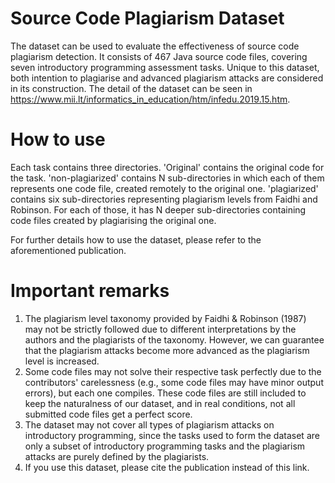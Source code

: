 # Source Code Plagiarism Dataset

The dataset can be used to evaluate the effectiveness of source code plagiarism detection. It consists of 467 Java source code files, covering seven introductory programming assessment tasks. Unique to this dataset, both intention to plagiarise and advanced plagiarism attacks are considered in its construction. The detail of the dataset can be seen in https://www.mii.lt/informatics_in_education/htm/infedu.2019.15.htm.

# How to use
Each task contains three directories. 'Original' contains the original code for the task. 'non-plagiarized' contains N sub-directories in which each of them represents one code file, created remotely to the original one. 'plagiarized' contains six sub-directories representing plagiarism levels from Faidhi and Robinson. For each of those, it has N deeper sub-directories containing code files created by plagiarising the original one.

For further details how to use the dataset, please refer to the aforementioned publication.

# Important remarks
1. The plagiarism level taxonomy provided by Faidhi & Robinson (1987) may not be strictly followed due to different interpretations by the authors and the plagiarists of the taxonomy. However, we can guarantee that the plagiarism attacks become more advanced as the plagiarism level is increased.
2. Some code files may not solve their respective task perfectly due to the contributors' carelessness (e.g., some code files may have minor output errors), but each one compiles. These code files are still included to keep the naturalness of our dataset, and in real conditions, not all submitted code files get a perfect score. 
3. The dataset may not cover all types of plagiarism attacks on introductory programming, since the tasks used to form the dataset are only a subset of introductory programming tasks and the plagiarism attacks are purely defined by the plagiarists.
4. If you use this dataset, please cite the publication instead of this link.
